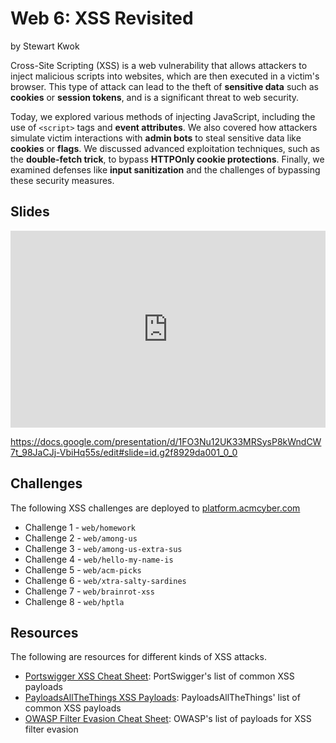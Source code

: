 # Web 6: XSS Revisited
by Stewart Kwok

Cross-Site Scripting (XSS) is a web vulnerability that allows attackers to inject malicious scripts into websites, which are then executed in a victim's browser. This type of attack can lead to the theft of **sensitive data** such as **cookies** or **session tokens**, and is a significant threat to web security.

Today, we explored various methods of injecting JavaScript, including the use of `<script>` tags and **event attributes**. We also covered how attackers simulate victim interactions with **admin bots** to steal sensitive data like **cookies** or **flags**. We discussed advanced exploitation techniques, such as the **double-fetch trick**, to bypass **HTTPOnly cookie protections**. Finally, we examined defenses like **input sanitization** and the challenges of bypassing these security measures.


## Slides
<iframe src="https://docs.google.com/presentation/d/e/2PACX-1vSX46Wtn2ptm1VMnHwigF6pgzvsHs_Q9lhuQZbJgGeyXk3I48_Ri903U61fS5dsw4hExYNeIQ1ThxL2/embed?start=false&loop=false&delayms=3000" frameborder="0" width="100%" style="aspect-ratio: 16 / 10;" allowfullscreen="true" mozallowfullscreen="true" webkitallowfullscreen="true"></iframe>

https://docs.google.com/presentation/d/1FO3Nu12UK33MRSysP8kWndCW7t_98JaCJj-VbiHq55s/edit#slide=id.g2f8929da001_0_0

## Challenges
The following XSS challenges are deployed to [platform.acmcyber.com](https://platform.acmcyber.com)
- Challenge 1 - `web/homework`
- Challenge 2 - `web/among-us`
- Challenge 3 - `web/among-us-extra-sus`
- Challenge 4 - `web/hello-my-name-is`
- Challenge 5 - `web/acm-picks`
- Challenge 6 - `web/xtra-salty-sardines`
- Challenge 7 - `web/brainrot-xss`
- Challenge 8 - `web/hptla`

## Resources
The following are resources for different kinds of XSS attacks.
- [Portswigger XSS Cheat Sheet](https://portswigger.net/web-security/cross-site-scripting/cheat-sheet): PortSwigger's list of common XSS payloads
- [PayloadsAllTheThings XSS Payloads](https://github.com/swisskyrepo/PayloadsAllTheThings/tree/master/XSS%20Injection): PayloadsAllTheThings' list of common XSS payloads
- [OWASP Filter Evasion Cheat Sheet](https://cheatsheetseries.owasp.org/cheatsheets/XSS_Filter_Evasion_Cheat_Sheet.html): OWASP's list of payloads for XSS filter evasion
